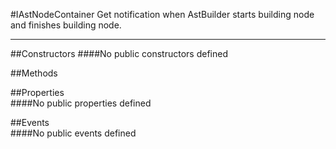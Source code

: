 #IAstNodeContainer
  Get notification when AstBuilder starts building node and finishes building node. 

---
##Constructors 
####No public constructors defined

##Methods  



##Properties  
####No public properties defined

##Events  
####No public events defined

